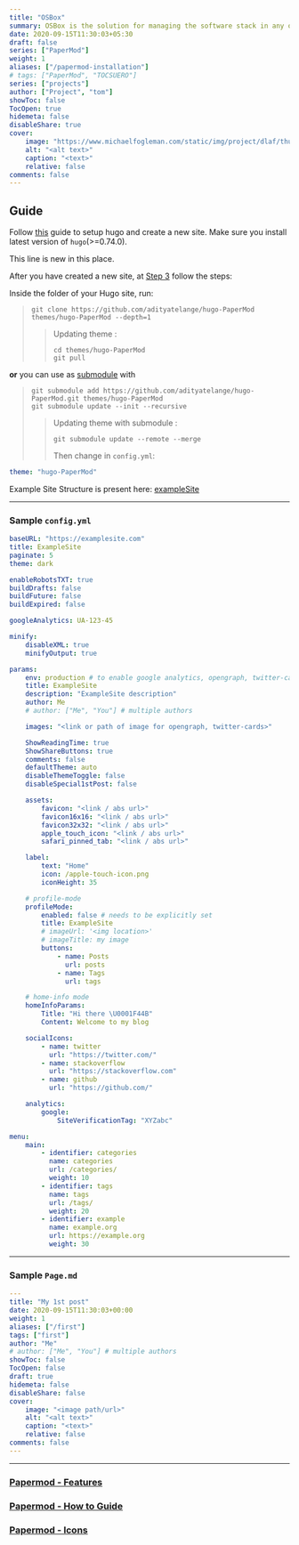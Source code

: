 ```yaml
---
title: "OSBox"
summary: OSBox is the solution for managing the software stack in any operating system. It automatically synchronizes, manages dependencies and configuration files
date: 2020-09-15T11:30:03+05:30
draft: false
series: ["PaperMod"]
weight: 1
aliases: ["/papermod-installation"]
# tags: ["PaperMod", "TOCSUERO"]
series: ["projects"]
author: ["Project", "tom"]
showToc: false
TocOpen: true
hidemeta: false
disableShare: true
cover:
    image: "https://www.michaelfogleman.com/static/img/project/dlaf/thumbnail/1.png?bust=1550177967"
    alt: "<alt text>"
    caption: "<text>"
    relative: false
comments: false
---
```


## Guide

Follow [this](https://gohugo.io/getting-started/quick-start/) guide to setup hugo and create a new site.
Make sure you install latest version of `hugo`(>=0.74.0).

This line is new in this place.

After you have created a new site, at [Step 3](https://gohugo.io/getting-started/quick-start/#step-3-add-a-theme) follow the steps:

Inside the folder of your Hugo site, run:

> ```console
> git clone https://github.com/adityatelange/hugo-PaperMod themes/hugo-PaperMod --depth=1
> ```
>
> > Updating theme :
> >
> > ```console
> > cd themes/hugo-PaperMod
> > git pull
> > ```

**or** you can use as [submodule](https://www.atlassian.com/git/tutorials/git-submodule) with

> ```console
> git submodule add https://github.com/adityatelange/hugo-PaperMod.git themes/hugo-PaperMod
> git submodule update --init --recursive
> ```
>
> > Updating theme with submodule :
> >
> > ```console
> > git submodule update --remote --merge
> > ```
> >
> > Then change in `config.yml`:

```yml
theme: "hugo-PaperMod"
```

Example Site Structure is present here: [exampleSite](https://github.com/adityatelange/hugo-PaperMod/tree/exampleSite/)

---

### Sample `config.yml`

```yml
baseURL: "https://examplesite.com"
title: ExampleSite
paginate: 5
theme: dark

enableRobotsTXT: true
buildDrafts: false
buildFuture: false
buildExpired: false

googleAnalytics: UA-123-45

minify:
    disableXML: true
    minifyOutput: true

params:
    env: production # to enable google analytics, opengraph, twitter-cards and schema.
    title: ExampleSite
    description: "ExampleSite description"
    author: Me
    # author: ["Me", "You"] # multiple authors

    images: "<link or path of image for opengraph, twitter-cards>"

    ShowReadingTime: true
    ShowShareButtons: true
    comments: false
    defaultTheme: auto
    disableThemeToggle: false
    disableSpecial1stPost: false

    assets:
        favicon: "<link / abs url>"
        favicon16x16: "<link / abs url>"
        favicon32x32: "<link / abs url>"
        apple_touch_icon: "<link / abs url>"
        safari_pinned_tab: "<link / abs url>"

    label:
        text: "Home"
        icon: /apple-touch-icon.png
        iconHeight: 35

    # profile-mode
    profileMode:
        enabled: false # needs to be explicitly set
        title: ExampleSite
        # imageUrl: '<img location>'
        # imageTitle: my image
        buttons:
            - name: Posts
              url: posts
            - name: Tags
              url: tags

    # home-info mode
    homeInfoParams:
        Title: "Hi there \U0001F44B"
        Content: Welcome to my blog

    socialIcons:
        - name: twitter
          url: "https://twitter.com/"
        - name: stackoverflow
          url: "https://stackoverflow.com"
        - name: github
          url: "https://github.com/"

    analytics:
        google:
            SiteVerificationTag: "XYZabc"

menu:
    main:
        - identifier: categories
          name: categories
          url: /categories/
          weight: 10
        - identifier: tags
          name: tags
          url: /tags/
          weight: 20
        - identifier: example
          name: example.org
          url: https://example.org
          weight: 30
```

---

### Sample `Page.md`

```yml
---
title: "My 1st post"
date: 2020-09-15T11:30:03+00:00
weight: 1
aliases: ["/first"]
tags: ["first"]
author: "Me"
# author: ["Me", "You"] # multiple authors
showToc: false
TocOpen: false
draft: true
hidemeta: false
disableShare: false
cover:
    image: "<image path/url>"
    alt: "<alt text>"
    caption: "<text>"
    relative: false
comments: false
---

```

---

### [Papermod - Features](../papermod-features)

### [Papermod - How to Guide](../papermod-how-to)

### [Papermod - Icons](../papermod-icons)
